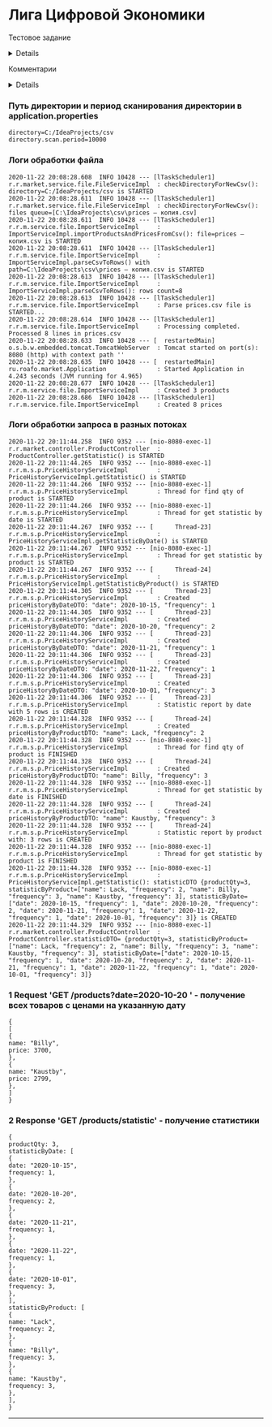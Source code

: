 # Лига Цифровой Экономики

Тестовое задание
<details>
ТЗ:

Реализовать приложение на базе фреймворка Spring Boot 2 и Java минимум 8 версии. 

Пример структуры таблиц в БД PostgreSQL.
1. Таблица товар. Хранит название товара.
Колонки: id, name.
2. Таблица цена товара. Хранит цену на товар и дату с которой цена актуальная. По каждому товару может быть несколько цен с разными датами.
Колонки: id, price, date, product_id.
Таблицы должны создаваться автоматически в БД при старте приложения или в приложении должен быть приложен файл со скриптом создания необходимых сущностей.

Функционал приложения.
1. Загрузка товаров и цен из csv-файла.
Приложение должно уметь загружать данные из csv-файла. Путь директории с файлами настраивается в конфигурационном файле приложения. 
Пример формат данных в csv-файла:
product_id;product_name;price_id;price;price_date
В логах должен быть отмечен факт старта обработки файла и результат обработки файла с количеством обработанных записей(товаров и цен).
Загрузка файла стартует при появлении файла в указанной директории.

2. Получение списка товаров и актуальных цен.
Приложение должно предоставлять Rest метод, возвращающий из БД список товаров с актуальными ценами, на указанный в запросе день.
GET /products?date=yyyy-mm-dd 
Формат данных ответа - json. Список {"name": "Товар 1", "price": 100.99} 

3. Получение статистики.
Приложение должно предоставлять Rest метод, возвращающий статистику по загруженным товарам и ценам.
GET /products/statistic 
Формат данных ответа - json.
Параметры статистики:
- Количество товаров в БД. Формат - просто цифра.
- Как часто менялась цена товара. Группировка по товарам. Формат - список {"name": "Товар 1", "frequency": 2} 
- Как часто менялась цена товара. Группировка по дням. Формат - список {"date": "yyyy-mm-dd", "frequency": 6} 
Каждый параметр статистики необходимо запрашивать в отдельном параллельном потоке.
</details>

Комментарии
<details>
Если бы это был реальный проект, то по ТЗ, думаю, стоило бы обсудить как минимум следующие вопросы:

1.В примере файла указываются id товаров и цен. Таким образом, мы создаём записи сами. Но в случае работы обычных методов create() генерацию id стоит сделать автоматической — например, @GeneratedValue(strategy=GenerationType.AUTO)​​​​​​​

2.Могут ли храниться в .csv названия в кавычках? (В текущей реализации не предусмотрено)

3.Что необходимо сделать с файлом после прочтения — удалить/переименовать/переместить?(В текущей реализации удаление — данные записаны в БД, папка очищается, чтобы не плодить мусор)

4.В каком формате хранить дату? В примере указана просто дата (в текущей реализации LocalDate), но на практике цены могут изменить несколько раз за день, тогда стоит использовать LocalDateTime

5.Возможны ли опечатки в названии товаров? Например, в файле для id=1 первый раз название «стол», второй — «стл», затем «Стол». Что указывать в БД? Требуется ли после первого создания перезаписывать? (В текущей реализации старался минимизировать запросы в БД)

6.Какова стратегия решения конфликтов: перезаписывать/стирать/игнорировать? (Если в новом файле есть записи, идентичные тем, что в БД)

7.Какого размера могут быть .csv? При больших размерах имеет смысл либо обрабатывать кусками, либо построчно читать-парсить-записывать. (В текущей реализации - полная выгрузка файла в память. Так чище получаются функции и оптимальнее разовая запись в бд. Но такая реализация не подойдёт для больших (например, миллионы строк) файлов).
</details>


### Путь директории и период сканирования директории в application.properties
```
directory=C:/IdeaProjects/csv
directory.scan.period=10000
```

### Логи обработки файла
```
2020-11-22 20:08:28.608  INFO 10428 --- [lTaskScheduler1] r.r.market.service.file.FileServiceImpl  : checkDirectoryForNewCsv(): directory=C:/IdeaProjects/csv is STARTED
2020-11-22 20:08:28.611  INFO 10428 --- [lTaskScheduler1] r.r.market.service.file.FileServiceImpl  : checkDirectoryForNewCsv(): files queue=[C:\IdeaProjects\csv\prices — копия.csv]
2020-11-22 20:08:28.611  INFO 10428 --- [lTaskScheduler1] r.r.m.service.file.ImportServiceImpl     : ImportServiceImpl.importProductsAndPricesFromCsv(): file=prices — копия.csv is STARTED
2020-11-22 20:08:28.611  INFO 10428 --- [lTaskScheduler1] r.r.m.service.file.ImportServiceImpl     : ImportServiceImpl.parseCsvToRows() with path=C:\IdeaProjects\csv\prices — копия.csv is STARTED
2020-11-22 20:08:28.613  INFO 10428 --- [lTaskScheduler1] r.r.m.service.file.ImportServiceImpl     : ImportServiceImpl.parseCsvToRows(): rows count=8
2020-11-22 20:08:28.613  INFO 10428 --- [lTaskScheduler1] r.r.m.service.file.ImportServiceImpl     : Parse prices.csv file is STARTED...
2020-11-22 20:08:28.614  INFO 10428 --- [lTaskScheduler1] r.r.m.service.file.ImportServiceImpl     : Processing completed. Processed 8 lines in prices.csv
2020-11-22 20:08:28.633  INFO 10428 --- [  restartedMain] o.s.b.w.embedded.tomcat.TomcatWebServer  : Tomcat started on port(s): 8080 (http) with context path ''
2020-11-22 20:08:28.635  INFO 10428 --- [  restartedMain] ru.roafo.market.Application              : Started Application in 4.243 seconds (JVM running for 4.965)
2020-11-22 20:08:28.677  INFO 10428 --- [lTaskScheduler1] r.r.m.service.file.ImportServiceImpl     : Created 3 products
2020-11-22 20:08:28.686  INFO 10428 --- [lTaskScheduler1] r.r.m.service.file.ImportServiceImpl     : Created 8 prices
```
### Логи обработки запроса в разных потоках
```
2020-11-22 20:11:44.258  INFO 9352 --- [nio-8080-exec-1] r.r.market.controller.ProductController  : ProductController.getStatistic() is STARTED
2020-11-22 20:11:44.265  INFO 9352 --- [nio-8080-exec-1] r.r.m.s.p.PriceHistoryServiceImpl        : PriceHistoryServiceImpl.getStatistic() is STARTED
2020-11-22 20:11:44.266  INFO 9352 --- [nio-8080-exec-1] r.r.m.s.p.PriceHistoryServiceImpl        : Thread for find qty of product is STARTED
2020-11-22 20:11:44.266  INFO 9352 --- [nio-8080-exec-1] r.r.m.s.p.PriceHistoryServiceImpl        : Thread for get statistic by date is STARTED
2020-11-22 20:11:44.267  INFO 9352 --- [      Thread-23] r.r.m.s.p.PriceHistoryServiceImpl        : PriceHistoryServiceImpl.getStatisticByDate() is STARTED
2020-11-22 20:11:44.267  INFO 9352 --- [nio-8080-exec-1] r.r.m.s.p.PriceHistoryServiceImpl        : Thread for get statistic by product is STARTED
2020-11-22 20:11:44.267  INFO 9352 --- [      Thread-24] r.r.m.s.p.PriceHistoryServiceImpl        : PriceHistoryServiceImpl.getStatisticByProduct() is STARTED
2020-11-22 20:11:44.305  INFO 9352 --- [      Thread-23] r.r.m.s.p.PriceHistoryServiceImpl        : Created priceHistoryByDateDTO: "date": 2020-10-15, "frequency": 1
2020-11-22 20:11:44.305  INFO 9352 --- [      Thread-23] r.r.m.s.p.PriceHistoryServiceImpl        : Created priceHistoryByDateDTO: "date": 2020-10-20, "frequency": 2
2020-11-22 20:11:44.306  INFO 9352 --- [      Thread-23] r.r.m.s.p.PriceHistoryServiceImpl        : Created priceHistoryByDateDTO: "date": 2020-11-21, "frequency": 1
2020-11-22 20:11:44.306  INFO 9352 --- [      Thread-23] r.r.m.s.p.PriceHistoryServiceImpl        : Created priceHistoryByDateDTO: "date": 2020-11-22, "frequency": 1
2020-11-22 20:11:44.306  INFO 9352 --- [      Thread-23] r.r.m.s.p.PriceHistoryServiceImpl        : Created priceHistoryByDateDTO: "date": 2020-10-01, "frequency": 3
2020-11-22 20:11:44.306  INFO 9352 --- [      Thread-23] r.r.m.s.p.PriceHistoryServiceImpl        : Statistic report by date with 5 rows is CREATED
2020-11-22 20:11:44.328  INFO 9352 --- [      Thread-24] r.r.m.s.p.PriceHistoryServiceImpl        : Created priceHistoryByProductDTO: "name": Lack, "frequency": 2
2020-11-22 20:11:44.328  INFO 9352 --- [nio-8080-exec-1] r.r.m.s.p.PriceHistoryServiceImpl        : Thread for find qty of product is FINISHED
2020-11-22 20:11:44.328  INFO 9352 --- [      Thread-24] r.r.m.s.p.PriceHistoryServiceImpl        : Created priceHistoryByProductDTO: "name": Billy, "frequency": 3
2020-11-22 20:11:44.328  INFO 9352 --- [nio-8080-exec-1] r.r.m.s.p.PriceHistoryServiceImpl        : Thread for get statistic by date is FINISHED
2020-11-22 20:11:44.328  INFO 9352 --- [      Thread-24] r.r.m.s.p.PriceHistoryServiceImpl        : Created priceHistoryByProductDTO: "name": Kaustby, "frequency": 3
2020-11-22 20:11:44.328  INFO 9352 --- [      Thread-24] r.r.m.s.p.PriceHistoryServiceImpl        : Statistic report by product with: 3 rows is CREATED
2020-11-22 20:11:44.328  INFO 9352 --- [nio-8080-exec-1] r.r.m.s.p.PriceHistoryServiceImpl        : Thread for get statistic by product is FINISHED
2020-11-22 20:11:44.328  INFO 9352 --- [nio-8080-exec-1] r.r.m.s.p.PriceHistoryServiceImpl        : PriceHistoryServiceImpl.getStatistic(): statisticDTO {productQty=3, statisticByProduct=["name": Lack, "frequency": 2, "name": Billy, "frequency": 3, "name": Kaustby, "frequency": 3], statisticByDate=["date": 2020-10-15, "frequency": 1, "date": 2020-10-20, "frequency": 2, "date": 2020-11-21, "frequency": 1, "date": 2020-11-22, "frequency": 1, "date": 2020-10-01, "frequency": 3]} is CREATED
2020-11-22 20:11:44.329  INFO 9352 --- [nio-8080-exec-1] r.r.market.controller.ProductController  : ProductController.statisticDTO= {productQty=3, statisticByProduct=["name": Lack, "frequency": 2, "name": Billy, "frequency": 3, "name": Kaustby, "frequency": 3], statisticByDate=["date": 2020-10-15, "frequency": 1, "date": 2020-10-20, "frequency": 2, "date": 2020-11-21, "frequency": 1, "date": 2020-11-22, "frequency": 1, "date": 2020-10-01, "frequency": 3]}

```
### 1 Request 'GET /products?date=2020-10-20 ' - получение всех товаров с ценами на указанную дату

```
{
[
{
name: "Billy",
price: 3700,
},
{
name: "Kaustby",
price: 2799,
},
]
}
```
### 2 Response 'GET /products/statistic' - получение статистики
```
{
productQty: 3,
statisticByDate: [
{
date: "2020-10-15",
frequency: 1,
},
{
date: "2020-10-20",
frequency: 2,
},
{
date: "2020-11-21",
frequency: 1,
},
{
date: "2020-11-22",
frequency: 1,
},
{
date: "2020-10-01",
frequency: 3,
},
],
statisticByProduct: [
{
name: "Lack",
frequency: 2,
},
{
name: "Billy",
frequency: 3,
},
{
name: "Kaustby",
frequency: 3,
},
],
}
```
----



